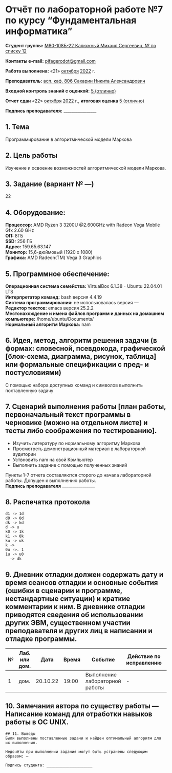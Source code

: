 # Отчёт по лабораторной работе №7 по курсу “Фундаментальная информатика”

<b>Студент группы:</b> <ins>М80-108Б-22 Калюжный Михаил Сергеевич, № по списку 12</ins> 

<b>Контакты e-mail:</b> <ins>pifagerodot@gmail.com</ins>

<b>Работа выполнена:</b> «21» <ins>октября</ins> <ins>2022</ins> г.

<b>Преподаватель:</b> <ins>асп. каф. 806 Сахарин Никита Александрович</ins>

<b>Входной контроль знаний с оценкой:</b> <ins>5 (отлично)</ins>

<b>Отчет сдан</b> «22» <ins>октября</ins> <ins>2022</ins> г., <b>итоговая оценка</b> <ins>5 (отлично)</ins>

<b>Подпись преподавателя:</b> ________________

## 1. Тема
Программирование в алгоритмической модели Маркова
## 2. Цель работы
Изучение и освоение возможностей алгоритмической модели Маркова.
## 3. Задание (вариант № —)
22
## 4. Оборудование:
<b>Процессор:</b>  AMD Ryzen 3 3200U @2.600GHz with Radeon Vega Mobile Gfx 2.60 GHz<br/>
<b>ОП:</b> 8ГБ<br/>
<b>SSD:</b> 256 ГБ<br/>
<b>Адрес:</b> 159.65.63.147<br/>
<b>Монитор:</b> 15,6-дюймовый (1920 x 1080)<br/>
<b>Графика:</b> AMD Radeon(TM) Vega 3 Graphics<br/>
## 5. Программное обеспечение:
<b>Операционная система семейства:</b> VirtualBox 6.1.38 - Ubuntu 22.04.01 LTS<br/>
<b>Интерпретатор команд:</b> bash версия 4.4.19<br/>
<b>Система программирования:</b> не использовалась версия —<br/>
<b>Редактор текстов:</b> emacs версия 25.2.2<br/>
<b>Местонахождение и имена файлов программ и данных на домашнем компьютере:</b> /home/ubuntu/Documents/<br/>
<b>Нормальный алгоритм Маркова:</b> nam</br>

## 6. Идея, метод, алгоритм решения задачи (в формах: словесной, псевдокода, графической [блок-схема, диаграмма, рисунок, таблица] или формальные спецификации с пред- и постусловиями)
С помощью набора доступных команд и символов выполнить поставленную задачу 

## 7. Сценарий выполнения работы [план работы, первоначальный текст программы в черновике (можно на отдельном листе) и тесты либо соображения по тестированию]. 
- Изучить литературу по нормальному алгоритму Маркова
- Просмотреть демонстрационный материал в лабораторной аудитории
- Уствновить nam на свой Компьютер
- Выполнить задание с помощью полученных знаний 

Пункты 1-7 отчета составляются сторого до начала лабораторной работы.
Допущен к выполнению работы.  
<b>Подпись преподавателя</b> ________________
## 8. Распечатка протокола 
```
d1 -> 1d
d0 -> 0d
dk -> kd
d -> u
k0 -> 1k
k1 -> 0k
ku -> uk
k ->   
0u ->. 1
1u -> u0
  -> dk
```
## 9. Дневник отладки должен содержать дату и время сеансов отладки и основные события (ошибки в сценарии и программе, нестандартные ситуации) и краткие комментарии к ним. В дневнике отладки приводятся сведения об использовании других ЭВМ, существенном участии преподавателя и других лиц в написании и отладке программы.

| № |  Лаб. или дом. | Дата | Время | Событие | Действие по исправлению | Примечание |
| ------ | ------ | ------ | ------ | ------ | ------ | ------ |
| 1 | дом. | 20.10.22 | 19:00 | Выполнение лабораторной работы | - | - |
## 10. Замечания автора по существу работы — Написание команд для отработки навыков работы в ОС UNIX.
```
## 11. Выводы
Были выполнены поставленные задачи и найден оптимальный алгоритм для их выполнения.

Недочёты при выполнении задания могут быть устранены следующим образом: —

Подпись студента: ____________________
